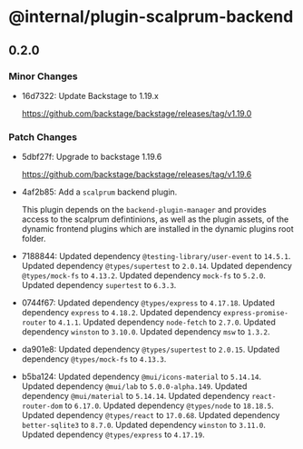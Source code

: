 # @internal/plugin-scalprum-backend

## 0.2.0

### Minor Changes

- 16d7322: Update Backstage to 1.19.x

  <https://github.com/backstage/backstage/releases/tag/v1.19.0>

### Patch Changes

- 5dbf27f: Upgrade to backstage 1.19.6

  <https://github.com/backstage/backstage/releases/tag/v1.19.6>

- 4af2b85: Add a `scalprum` backend plugin.

  This plugin depends on the `backend-plugin-manager` and
  provides access to the scalprum defintinions,
  as well as the plugin assets,
  of the dynamic frontend plugins which are
  installed in the dynamic plugins root folder.

- 7188844: Updated dependency `@testing-library/user-event` to `14.5.1`.
  Updated dependency `@types/supertest` to `2.0.14`.
  Updated dependency `@types/mock-fs` to `4.13.2`.
  Updated dependency `mock-fs` to `5.2.0`.
  Updated dependency `supertest` to `6.3.3`.
- 0744f67: Updated dependency `@types/express` to `4.17.18`.
  Updated dependency `express` to `4.18.2`.
  Updated dependency `express-promise-router` to `4.1.1`.
  Updated dependency `node-fetch` to `2.7.0`.
  Updated dependency `winston` to `3.10.0`.
  Updated dependency `msw` to `1.3.2`.
- da901e8: Updated dependency `@types/supertest` to `2.0.15`.
  Updated dependency `@types/mock-fs` to `4.13.3`.
- b5ba124: Updated dependency `@mui/icons-material` to `5.14.14`.
  Updated dependency `@mui/lab` to `5.0.0-alpha.149`.
  Updated dependency `@mui/material` to `5.14.14`.
  Updated dependency `react-router-dom` to `6.17.0`.
  Updated dependency `@types/node` to `18.18.5`.
  Updated dependency `@types/react` to `17.0.68`.
  Updated dependency `better-sqlite3` to `8.7.0`.
  Updated dependency `winston` to `3.11.0`.
  Updated dependency `@types/express` to `4.17.19`.
